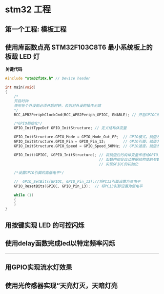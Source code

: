 # stm32 工程

## 第一个工程: 模板工程




## 使用库函数点亮 STM32F103C8T6 最小系统板上的板载 LED 灯
**关键代码**
```c
#include "stm32f10x.h" // Device header

int main(void)
{
    /*
    开启时钟
    使用各个外设前必须开启时钟，否则对外设的操作无效
    */
    RCC_APB2PeriphClockCmd(RCC_APB2Periph_GPIOC, ENABLE); // 开启GPIOC的时钟

    /*GPIO初始化*/
    GPIO_InitTypeDef GPIO_InitStructure; // 定义结构体变量

    GPIO_InitStructure.GPIO_Mode = GPIO_Mode_Out_PP;  // GPIO模式，赋值为推挽输出模式
    GPIO_InitStructure.GPIO_Pin = GPIO_Pin_13;        // GPIO引脚，赋值为第13号引脚
    GPIO_InitStructure.GPIO_Speed = GPIO_Speed_50MHz; // GPIO速度，赋值为50MHz

    GPIO_Init(GPIOC, &GPIO_InitStructure); // 将赋值后的构体变量传递给GPIO_Init函数
                                           // 函数内部会自动根据结构体的参数配置相应寄存器
                                           // 实现GPIOC的初始化

    /*设置GPIO引脚的高低电平*/

    //	GPIO_SetBits(GPIOC, GPIO_Pin_13);//将PC13引脚设置为高电平
    GPIO_ResetBits(GPIOC, GPIO_Pin_13);  // 将PC13引脚设置为低电平

    while (1)
    {
    }
}

```


## 用按键实现 LED 的可控闪烁

## 使用delay函数完成led以特定频率闪烁


---

## 用GPIO实现流水灯效果


## 使用光传感器实现“天亮灯灭，天暗灯亮

